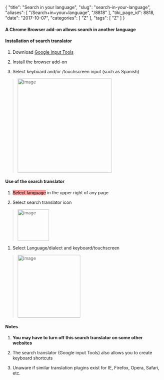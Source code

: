 {
    "title": "Search in your language",
    "slug": "search-in-your-language",
    "aliases": [
        "/Search+in+your+language",
        "/8818"
    ],
    "tiki_page_id": 8818,
    "date": "2017-10-07",
    "categories": [
        "Z"
    ],
    "tags": [
        "Z"
    ]
}


#### A Chrome Browser add-on allows search in another language

#### Installation  of search translator

1. Download [Google Input Tools](https://chrome.google.com/webstore/detail/google-input-tools/mclkkofklkfljcocdinagocijmpgbhab?hl=en%20) 

1. Install the browser add-on

1. Select keyboard and/or /touchscreen input (such as Spanish)

> <img src="https://d378j1rmrlek7x.cloudfront.net/attachments/jpeg/googe-input-touch-and-key.jpg" alt="image" width="300">

#### Use of the search translator

1. <span style="color:black;background-color:#F99;">Select language</span> in the upper right of any page

1. Select search translator icon

> <img src="https://d378j1rmrlek7x.cloudfront.net/attachments/jpeg/google-input-tool-icon.jpg" alt="image" width="100">

1. Select Language/dialect and keyboard/touchscreen

> <img src="https://d378j1rmrlek7x.cloudfront.net/attachments/jpeg/select-language.jpg" alt="image" width="200">

#### Notes

1.  **You may have to turn off this search translator on some other websites** 

1. The search translator (Google input Tools) also allows you to create keyboard shortcuts

1. Unaware if similar translation plugins exist for IE, Firefox, Opera, Safari, etc.

<!-- ~tc~Menu – 1321  level 2  Search: Non-English~/tc~ -->